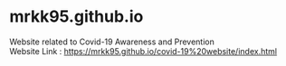 # mrkk95.github.io
Website related to Covid-19 Awareness and Prevention</br>
Website Link : https://mrkk95.github.io/covid-19%20website/index.html
